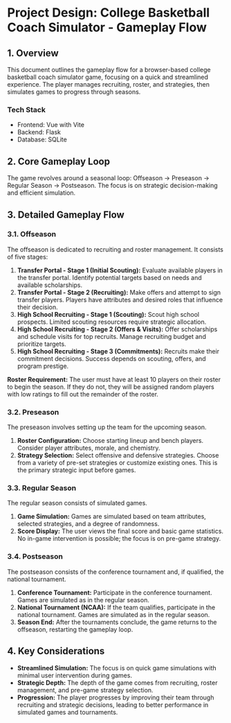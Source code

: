 # Project Design: College Basketball Coach Simulator - Gameplay Flow

## 1. Overview

This document outlines the gameplay flow for a browser-based college basketball coach simulator game, focusing on a quick and streamlined experience. The player manages recruiting, roster, and strategies, then simulates games to progress through seasons.

### Tech Stack

- Frontend: Vue with Vite
- Backend: Flask
- Database: SQLite

## 2. Core Gameplay Loop

The game revolves around a seasonal loop: Offseason -> Preseason -> Regular Season -> Postseason. The focus is on strategic decision-making and efficient simulation.

## 3. Detailed Gameplay Flow

### 3.1. Offseason

The offseason is dedicated to recruiting and roster management. It consists of five stages:

1.  **Transfer Portal - Stage 1 (Initial Scouting):** Evaluate available players in the transfer portal.  Identify potential targets based on needs and available scholarships.
2.  **Transfer Portal - Stage 2 (Recruiting):**  Make offers and attempt to sign transfer players. Players have attributes and desired roles that influence their decision.
3.  **High School Recruiting - Stage 1 (Scouting):** Scout high school prospects.  Limited scouting resources require strategic allocation.
4.  **High School Recruiting - Stage 2 (Offers & Visits):** Offer scholarships and schedule visits for top recruits. Manage recruiting budget and prioritize targets.
5.  **High School Recruiting - Stage 3 (Commitments):** Recruits make their commitment decisions.  Success depends on scouting, offers, and program prestige.

**Roster Requirement:** The user must have at least 10 players on their roster to begin the season. If they do not, they will be assigned random players with low ratings to fill out the remainder of the roster.

### 3.2. Preseason

The preseason involves setting up the team for the upcoming season.

1.  **Roster Configuration:** Choose starting lineup and bench players.  Consider player attributes, morale, and chemistry.
2.  **Strategy Selection:** Select offensive and defensive strategies.  Choose from a variety of pre-set strategies or customize existing ones. This is the primary strategic input before games.

### 3.3. Regular Season

The regular season consists of simulated games.

1.  **Game Simulation:** Games are simulated based on team attributes, selected strategies, and a degree of randomness.
2.  **Score Display:** The user views the final score and basic game statistics. No in-game intervention is possible; the focus is on pre-game strategy.

### 3.4. Postseason

The postseason consists of the conference tournament and, if qualified, the national tournament.

1.  **Conference Tournament:** Participate in the conference tournament.  Games are simulated as in the regular season.
2.  **National Tournament (NCAA):** If the team qualifies, participate in the national tournament. Games are simulated as in the regular season.
3.  **Season End:** After the tournaments conclude, the game returns to the offseason, restarting the gameplay loop.

## 4. Key Considerations

*   **Streamlined Simulation:** The focus is on quick game simulations with minimal user intervention during games.
*   **Strategic Depth:** The depth of the game comes from recruiting, roster management, and pre-game strategy selection.
*   **Progression:** The player progresses by improving their team through recruiting and strategic decisions, leading to better performance in simulated games and tournaments.

